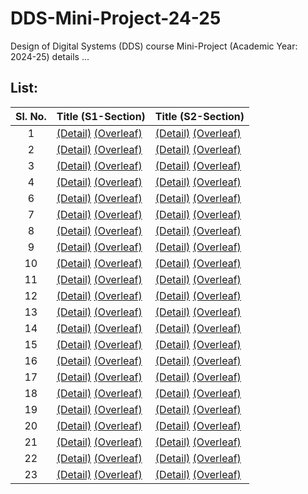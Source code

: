 # DDS-Mini-Project-24-25
Design of Digital Systems (DDS) course Mini-Project (Academic Year: 2024-25) details ...

## List:

| Sl. No. | Title (S1-Section) | Title (S2-Section) |
| :---: | --- | --- |
| 1 | [(Detail)]() [(Overleaf)]() | [(Detail)]() [(Overleaf)]() |
| 2 | [(Detail)]() [(Overleaf)]() | [(Detail)](https://github.com/Sravanthi355/S2_T2) [(Overleaf)]() |
| 3 | [(Detail)]() [(Overleaf)]() | [(Detail)](https://github.com/AJO248/DDS-Mini-Project-S2-T3) [(Overleaf)]() |
| 4 | [(Detail)]() [(Overleaf)]() | [(Detail)]() [(Overleaf)]() |
| 6 | [(Detail)](https://github.com/preranp/S1-T6) [(Overleaf)]() | [(Detail)]() [(Overleaf)]() |
| 7 | [(Detail)]() [(Overleaf)]() | [(Detail)]() [(Overleaf)]() |
| 8 | [(Detail)]() [(Overleaf)]() | [(Detail)]() [(Overleaf)]() |
| 9 | [(Detail)]() [(Overleaf)]() | [(Detail)]() [(Overleaf)]() |
| 10 | [(Detail)]() [(Overleaf)]() | [(Detail)]() [(Overleaf)]() |
| 11 | [(Detail)](https://github.com/Vanshika-Mittal/S1-T11) [(Overleaf)]() | [(Detail)]() [(Overleaf)]() |
| 12 | [(Detail)]() [(Overleaf)]() | [(Detail)]() [(Overleaf)]() |
| 13 | [(Detail)]() [(Overleaf)]() | [(Detail)]() [(Overleaf)]() |
| 14 | [(Detail)]() [(Overleaf)]() | [(Detail)]() [(Overleaf)]() |
| 15 | [(Detail)]() [(Overleaf)]() | [(Detail)]() [(Overleaf)]() |
| 16 | [(Detail)]() [(Overleaf)]() | [(Detail)]() [(Overleaf)]() |
| 17 | [(Detail)]() [(Overleaf)]() | [(Detail)]() [(Overleaf)]() |
| 18 | [(Detail)]() [(Overleaf)]() | [(Detail)]() [(Overleaf)]() |
| 19 | [(Detail)]() [(Overleaf)]() | [(Detail)]() [(Overleaf)]() |
| 20 | [(Detail)]() [(Overleaf)]() | [(Detail)]() [(Overleaf)]() |
| 21 | [(Detail)]() [(Overleaf)]() | [(Detail)](https://github.com/Srishti-K15/S2-T21) [(Overleaf)]() |
| 22 | [(Detail)]() [(Overleaf)]() | [(Detail)]() [(Overleaf)]() |
| 23 | [(Detail)]() [(Overleaf)]() | [(Detail)]() [(Overleaf)](https://www.overleaf.com/project/66f8411d34b3c53668ae46a3) |
